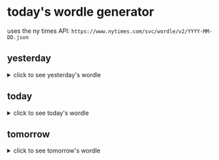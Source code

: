 # today's wordle generator

uses the ny times API: `https://www.nytimes.com/svc/wordle/v2/YYYY-MM-DD.json`

## yesterday

<details>
    <summary>click to see yesterday's wordle</summary>

    glide

</details>

## today

<details>
    <summary>click to see today's wordle</summary>

    titan

</details>

## tomorrow

<details>
    <summary>click to see tomorrow's wordle</summary>

    bevel

</details>
